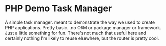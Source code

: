 # PHP Demo Task Manager

A simple task manager. meant to demonstrate the way we used to create PHP applications.
Pretty basic...no ORM or package manager or framework. Just a little something for fun.
There's not much that useful here and certainly nothing I'm likely to reuse elsewhere, but the router is pretty cool.
